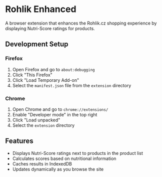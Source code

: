 # Rohlik Enhanced

A browser extension that enhances the Rohlik.cz shopping experience by displaying Nutri-Score ratings for products.

## Development Setup

### Firefox

1. Open Firefox and go to `about:debugging`
2. Click "This Firefox"
3. Click "Load Temporary Add-on"
4. Select the `manifest.json` file from the `extension` directory

### Chrome

1. Open Chrome and go to `chrome://extensions/`
2. Enable "Developer mode" in the top right
3. Click "Load unpacked"
4. Select the `extension` directory

## Features

- Displays Nutri-Score ratings next to products in the product list
- Calculates scores based on nutritional information
- Caches results in IndexedDB
- Updates dynamically as you browse the site
